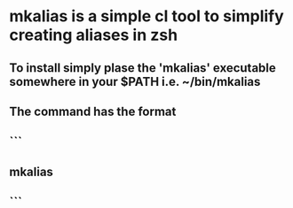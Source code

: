 # mkalias is a simple cl tool to simplify creating aliases in zsh

## To install simply plase the 'mkalias' executable somewhere in your $PATH i.e. ~/bin/mkalias

## The command has the format
## ```
## mkalias <name> <command> 
## ```
